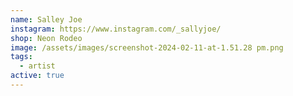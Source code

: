 ```yaml
---
name: Salley Joe
instagram: https://www.instagram.com/_sallyjoe/
shop: Neon Rodeo
image: /assets/images/screenshot-2024-02-11-at-1.51.28 pm.png
tags:
  - artist
active: true
---
```

